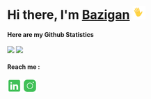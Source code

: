 # Hi there, I'm <a href="https://blog.ngcloud.tech" target="_blank">Bazigan</a> <img src="assets/wavinghand.gif" width="30px">

#### Here are my Github Statistics
<p>
  <img height="160em" src="https://github-readme-stats-alpha-mauve.vercel.app/api?username=bazigan&show_icons=true&hide_border=false&&count_private=true&include_all_commits=true&theme=vue" />
  <img height="160em" src="https://github-readme-stats-alpha-mauve.vercel.app/api/top-langs/?username=bazigan&show_icons=true&hide_border=false&layout=compact&langs_count=8&theme=vue"/>
</p>

#### Reach me :
<p align="left">
  <a href="https://linkedin.com/in/bazigantsamara" target="_blank"><img alt="LinkedIn" height="32" width="32" src="assets/linkedin.svg"></a>
  <a href="https://www.instagram.com/bazigantsamara/" target="_blank"><img alt="Instagram" height="32" width="32" src="assets/instagram.svg"></a>
</p>
